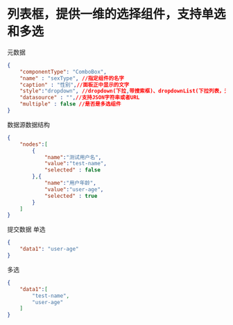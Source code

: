 # 列表框，提供一维的选择组件，支持单选和多选
元数据
```json
{
	"componentType": "ComboBox",
	"name" : "sexType", //指定组件的名字
	"caption" : "性别",//面板正中显示的文字
	"style":"dropdown", //dropdown(下拉,带搜索框)、dropdownList(下拉列表，无搜索框),simple(面板方式)
	"datasource" : "",//支持JSON字符串或者URL
	"multiple" : false //是否是多选组件
}
```

数据源数据结构
```json
{
 	"nodes":[
 		{
 			"name":"测试用户名",
 			"value":"test-name",
 			"selected" : false
 		},{
 			"name":"用户年龄",
 			"value":"user-age",
 			"selected" : true
 		}
 	]
}
```

提交数据
单选
```json
{
 	"data1": "user-age"
}
```
多选
```json
{
 	"data1":[
 		"test-name",
 		"user-age"
 	]
}
```
